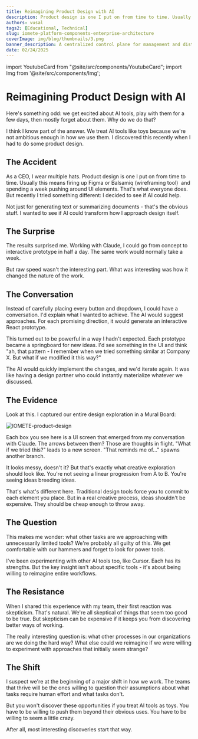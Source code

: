```yaml
---
title: Reimagining Product Design with AI
description: Product design is one I put on from time to time. Usually this means firing up Figma or Balsamiq (wireframing tool)  and spending a week pushing around UI elements
authors: vusal
tags2: [Educational, Technical]
slug: iomete-platform-components-enterprise-architecture
coverImage: img/blog/thumbnails/3.png
banner_description: A centralized control plane for management and distributed data planes for processing
date: 02/24/2025
---
```


import YoutubeCard from "@site/src/components/YoutubeCard";
import Img from '@site/src/components/Img';

# Reimagining Product Design with AI

Here's something odd: we get excited about AI tools, play with them for a few days, then mostly forget about them. Why do we do that?

I think I know part of the answer. We treat AI tools like toys because we're not ambitious enough in how we use them. I discovered this recently when I had to do some product design.

## The Accident

As a CEO, I wear multiple hats. Product design is one I put on from time to time. Usually this means firing up Figma or Balsamiq (wireframing tool)  and spending a week pushing around UI elements. That's what everyone does. But recently I tried something different: I decided to see if AI could help.

Not just for generating text or summarizing documents - that's the obvious stuff. I wanted to see if AI could transform how I approach design itself.

## The Surprise

The results surprised me. Working with Claude, I could go from concept to interactive prototype in half a day. The same work would normally take a week.

But raw speed wasn't the interesting part. What was interesting was how it changed the nature of the work.

## The Conversation

Instead of carefully placing every button and dropdown, I could have a conversation. I'd explain what I wanted to achieve. The AI would suggest approaches. For each promising direction, it would generate an interactive React prototype.

This turned out to be powerful in a way I hadn't expected. Each prototype became a springboard for new ideas. I'd see something in the UI and think "ah, that pattern - I remember when we tried something similar at Company X. But what if we modified it this way?"

The AI would quickly implement the changes, and we'd iterate again. It was like having a design partner who could instantly materialize whatever we discussed.

## The Evidence

Look at this. I captured our entire design exploration in a Mural Board:

<Img src="/img/blog/2023-03-03-reimagining-product-with-ai/iomete-product-design.png" alt="IOMETE-product-design" maxWidth="500px" centered borderless/>

Each box you see here is a UI screen that emerged from my conversation with Claude. The arrows between them? Those are thoughts in flight. "What if we tried this?" leads to a new screen. "That reminds me of..." spawns another branch.

It looks messy, doesn't it? But that's exactly what creative exploration should look like. You're not seeing a linear progression from A to B. You're seeing ideas breeding ideas.

That's what's different here. Traditional design tools force you to commit to each element you place. But in a real creative process, ideas shouldn't be expensive. They should be cheap enough to throw away.

## The Question

This makes me wonder: what other tasks are we approaching with unnecessarily limited tools? We're probably all guilty of this. We get comfortable with our hammers and forget to look for power tools.

I've been experimenting with other AI tools too, like Cursor. Each has its strengths. But the key insight isn't about specific tools - it's about being willing to reimagine entire workflows.

## The Resistance

When I shared this experience with my team, their first reaction was skepticism. That's natural. We're all skeptical of things that seem too good to be true. But skepticism can be expensive if it keeps you from discovering better ways of working.

The really interesting question is: what other processes in our organizations are we doing the hard way? What else could we reimagine if we were willing to experiment with approaches that initially seem strange?

## The Shift

I suspect we're at the beginning of a major shift in how we work. The teams that thrive will be the ones willing to question their assumptions about what tasks require human effort and what tasks don't.

But you won't discover these opportunities if you treat AI tools as toys. You have to be willing to push them beyond their obvious uses. You have to be willing to seem a little crazy.

After all, most interesting discoveries start that way.